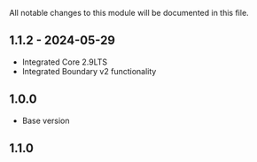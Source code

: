 All notable changes to this module will be documented in this file.

## 1.1.2 - 2024-05-29
- Integrated Core 2.9LTS
- Integrated Boundary v2 functionality

## 1.0.0

- Base version

## 1.1.0
